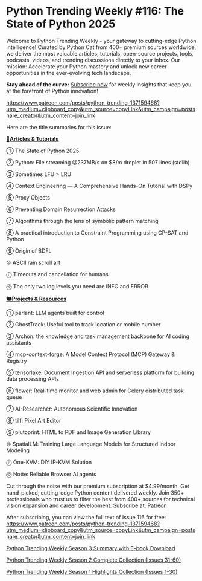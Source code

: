 # Python Trending Weekly #116: The State of Python 2025

Welcome to Python Trending Weekly - your gateway to cutting-edge Python intelligence! Curated by Python Cat from 400+ premium sources worldwide, we deliver the most valuable articles, tutorials, open-source projects, tools, podcasts, videos, and trending discussions directly to your inbox. Our mission: Accelerate your Python mastery and unlock new career opportunities in the ever-evolving tech landscape.

**Stay ahead of the curve:** [Subscribe now](https://www.patreon.com/pythonweekly) for weekly insights that keep you at the forefront of Python innovation!

https://www.patreon.com/posts/python-trending-137159468?utm_medium=clipboard_copy&utm_source=copyLink&utm_campaign=postshare_creator&utm_content=join_link

Here are the title summaries for this issue: 

**[🦄Articles & Tutorials](https://weekly.pythoncat.top)**


① The State of Python 2025

② Python: File streaming @237MB/s on $8/m droplet in 507 lines (stdlib)

③ Sometimes LFU > LRU

④ Context Engineering — A Comprehensive Hands-On Tutorial with DSPy

⑤ Proxy Objects

⑥ Preventing Domain Resurrection Attacks

⑦ Algorithms through the lens of symbolic pattern matching

⑧ A practical introduction to Constraint Programming using CP-SAT and Python

⑨ Origin of BDFL

⑩ ASCII rain scroll art

⑪ Timeouts and cancellation for humans

⑫ The only two log levels you need are INFO and ERROR

**[🐿️Projects & Resources](https://weekly.pythoncat.top)**


① parlant: LLM agents built for control

② GhostTrack: Useful tool to track location or mobile number

③ Archon: the knowledge and task management backbone for AI coding assistants

④ mcp-context-forge: A Model Context Protocol (MCP) Gateway & Registry

⑤ tensorlake: Document Ingestion API and serverless platform for building data processing APIs

⑥ flower: Real-time monitor and web admin for Celery distributed task queue

⑦ AI-Researcher: Autonomous Scientific Innovation

⑧ tilf: Pixel Art Editor

⑨ plutoprint: HTML to PDF and Image Generation Library

⑩ SpatialLM: Training Large Language Models for Structured Indoor Modeling

⑪ One-KVM: DIY IP-KVM Solution

⑫ Notte: Reliable Browser AI agents



Cut through the noise with our premium subscription at $4.99/month. Get hand-picked, cutting-edge Python content delivered weekly. Join 350+ professionals who trust us to filter the best from 400+ sources for technical vision expansion and career development. Subscribe at: [Patreon](https://www.patreon.com/pythonweekly)

After subscribing, you can view the full text of Issue 116 for free: https://www.patreon.com/posts/python-trending-137159468?utm_medium=clipboard_copy&utm_source=copyLink&utm_campaign=postshare_creator&utm_content=join_link

[Python Trending Weekly Season 3 Summary with E-book Download](https://pythoncat.top/posts/2025-04-20-sweekly)

[Python Trending Weekly Season 2 Complete Collection (Issues 31-60)](https://pythoncat.top/posts/2025-04-20-iweekly)

[Python Trending Weekly Season 1 Highlights Collection (Issues 1-30)](https://pythoncat.top/posts/2023-12-11-weekly)

